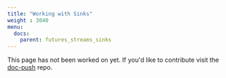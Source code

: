 ```yaml
---
title: "Working with Sinks"
weight : 3040
menu:
  docs:
    parent: futures_streams_sinks
---
```


This page has not been worked on yet. If you'd like to contribute visit the [doc-push]
repo.

[doc-push]: https://github.com/tokio-rs/doc-push
